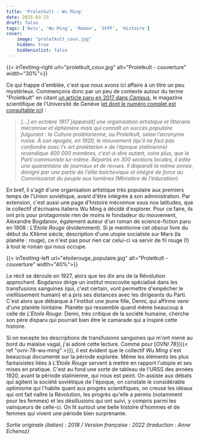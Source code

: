```yaml
---
title: 'Proletkult - Wu Ming'
date: 2025-03-23
draft: false
tags: ['Avis', 'Wu Ming', 'Roman', 'SFFF', 'Histoire']
cover: 
    image: "proletkult_couv.jpg"
    hidden: true
    hiddeninlist: false
---
```

{{< inTextImg-right url="proletkult_couv.jpg" alt="Proletkult - couverture" width="30%">}}

Ce qui frappe d'emblée, c'est que nous avons ici affaire à un titre un peu mystérieux. Commençons donc par un peu de contexte autour du terme "Proletkult" en citant [un article paru en 2017 dans *Campus*](https://www.unige.ch/campus/files/4915/0537/3518/Proletkult.pdf), le magazine scientifique de l'Université de Genève ([et dont le numéro complet est consultable ici](https://www.unige.ch/campus/numeros/130/)) :

> *[...] en octobre 1917 [apparaît] une organisation artistique et littéraire méconnue et éphémère mais qui connaît un succès populaire fulgurant : la Culture prolétarienne, ou Proletkult, selon l’acronyme russe. À son apogée, en 1920, le mouvement (qu’il ne faut pas confondre avec l’« art prolétarien » de l’époque stalinienne) revendique 400 000 membres, c’est-à-dire autant, voire plus, que le Parti communiste lui-même. Répartis en 300 sections locales, il édite une quarantaine de journaux et de revues. Il disparaît la même année, dénigré par une partie de l’élite bolchevique et intégré de force au Commissariat du peuple aux lumières (Ministère de l’éducation).*

En bref, il s'agit d'une organisation artistique très populaire aux premiers temps de l'Union soviétique, avant d'être intégrée à son administration. Par extension, c'est aussi une page d'histoire méconnue sous nos latitudes, que le collectif d'écrivains italiens Wu Ming a décidé d'explorer. Pour ce faire, ils ont pris pour protagoniste rien de moins le fondadeur du mouvement, Alexandre Bogdanov, également auteur d'un roman de science-fiction paru en 1908 : *L'Etoile Rouge* (évidemment). Si je mentionne cet obscur livre du début du XXème siècle, description d'une utopie socialiste sur Mars (la planète : rouge), ce n'est pas pour rien car celui-ci va servir de fil rouge (!) à tout le roman qui nous occupe.

{{< inTextImg-left url="etoilerouge_populaire.jpg" alt="Proletkult - couverture" width="40%">}}

Le récit se déroule en 1927, alors que les dix ans de la Révolution approchent. Bogdanov dirige un institut moscovite spécialisé dans les transfusions sanguines (qui, c'est certain, vont permettre d'empêcher le vieillissement humain) et a pris ses distances avec les dirigeants du Parti. C'est alors que débarque à l'institut une jeune fille, Denni, qui affirme venir d'une planète lointaine. Planète qui ressemble quand même beaucoup à celle de *L'Etoile Rouge*. Denni, très critique de la société humaine, cherche son père disparu qui pourrait bien être le camarade qui a inspiré cette histoire.

Si on excepte les descriptions de transfusions sanguines qui m'ont mené au bord du malaise vagal, j'ai adoré cette lecture. Comme pour [*OVNI 78*]({{< ref "ovni-78-wu-ming" >}}), il est évident que le collectif *Wu Ming* s'est beaucoup documenté sur la période explorée. Même les éléments les plus fantaisistes liées à *L'Etoile Rouge* servent à mettre en rapport l'utopie et ses mises en pratique. C'est au fond une sorte de tableau de l'URSS des années 1920, avant la période stalinienne, qui nous est peint. On assiste aux débats qui agitent la société soviétique de l'époque, on constate le considérable optimisme qui l'habite quant aux progrès scientifiques, on creuse les idéaux qui ont fait naître la Révolution, les progrès qu'elle a permis (notamment pour les femmes) et les désillusions qui ont suivi, y compris parmi les vainqueurs de celle-ci. On lit surtout une belle histoire d'hommes et de femmes qui vivent une période bien surprenante. 

*Sortie originale (italien) : 2018 / Version française : 2022 (traduction : Anne Echenoz)*
